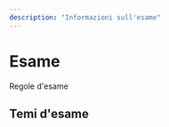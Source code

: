 ```yaml
---
description: "Informazioni sull'esame"
---
```


# Esame

Regole d'esame <!-- (https://farinetti.github.io/materiale-bdcin/RegoleEsame24-25.pdf) -->

## Temi d'esame

<!--
- Parte di SQL
    - Tema 1: [Testo](https://farinetti.github.io/materiale-bdcin/TE-SQL1-Testo.pdf) e [Soluzione](https://farinetti.github.io/materiale-bdcin/TE-SQL1-Soluzione.pdf)
    - Tema 2: [Testo](https://farinetti.github.io/materiale-bdcin/TE-SQL2-Testo.pdf) e [Soluzione](https://farinetti.github.io/materiale-bdcin/TE-SQL2-Soluzione.pdf) 
    - Tema 3: [Testo](https://farinetti.github.io/materiale-bdcin/TE-SQL3-Testo.pdf) e [Soluzione](https://farinetti.github.io/materiale-bdcin/TE-SQL3-Soluzione.pdf)
    - Tema 4: [Testo](https://farinetti.github.io/materiale-bdcin/TE-SQL4-Testo.pdf) e [Soluzione](https://farinetti.github.io/materiale-bdcin/TE-SQL4-Soluzione.pdf)
    - Tema 5: [Testo](https://farinetti.github.io/materiale-bdcin/TE-SQL5-Testo.pdf) e [Soluzione](https://farinetti.github.io/materiale-bdcin/TE-SQL5-Soluzione.pdf)
    - Tema 6: [Testo](https://farinetti.github.io/materiale-bdcin/TE-SQL6-Testo.pdf) e [Soluzione](https://farinetti.github.io/materiale-bdcin/TE-SQL6-Soluzione.pdf)
    - Tema 7: [Testo](https://farinetti.github.io/materiale-bdcin/TE-SQL7-Testo.pdf) e [Soluzione](https://farinetti.github.io/materiale-bdcin/TE-SQL7-Soluzione.pdf)
    - Tema 8: [Testo](https://farinetti.github.io/materiale-bdcin/TE-SQL8-Testo.pdf) e [Soluzione](https://farinetti.github.io/materiale-bdcin/TE-SQL8-Soluzione.pdf)
    - Tema 9: [Testo](https://farinetti.github.io/materiale-bdcin/TE-SQL9-Testo.pdf) e [Soluzione](https://farinetti.github.io/materiale-bdcin/TE-SQL9-Soluzione.pdf)

-->

<!--
    - Temi d'esame proposti in aula il 12/01/2024: [Testo](https://farinetti.github.io/materiale-bdcin/Esercizi-12-01-24.pdf) e [Soluzione](https://farinetti.github.io/materiale-bdcin/Soluzioni-12-01-24.pdf)
-->

<!--
- Parte di progettazione
    - Tema 1: [Testo](https://farinetti.github.io/materiale-bdcin/TE-ER1-Testo.pdf) e [Soluzione](https://farinetti.github.io/materiale-bdcin/TE-ER1-Soluzione.pdf)
    - Tema 2: [Testo](https://farinetti.github.io/materiale-bdcin/TE-ER2-Testo.pdf) e [Soluzione](https://farinetti.github.io/materiale-bdcin/TE-ER2-Soluzione.pdf)
    - Tema 3: [Testo](https://farinetti.github.io/materiale-bdcin/TE-ER3-Testo.pdf) e [Soluzione](https://farinetti.github.io/materiale-bdcin/TE-ER3-Soluzione.pdf)
    - Tema 4: [Testo](https://farinetti.github.io/materiale-bdcin/TE-ER4-Testo.pdf) e [Soluzione](https://farinetti.github.io/materiale-bdcin/TE-ER4-Soluzione.pdf)
    - Tema 5: [Testo](https://farinetti.github.io/materiale-bdcin/TE-ER5-Testo.pdf) e [Soluzione](https://farinetti.github.io/materiale-bdcin/TE-ER5-Soluzione.pdf)
    - Tema 6: [Testo](https://farinetti.github.io/materiale-bdcin/TE-ER6-Testo.pdf) e [Soluzione](https://farinetti.github.io/materiale-bdcin/TE-ER6-Soluzione.pdf)
    - Tema 7: [Testo](https://farinetti.github.io/materiale-bdcin/TE-ER7-Testo.pdf) e [Soluzione](https://farinetti.github.io/materiale-bdcin/TE-ER7-Soluzione.pdf)

-->
